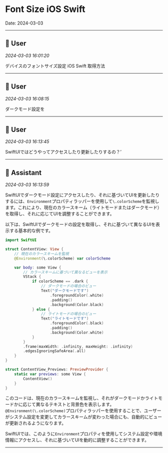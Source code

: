 # Font Size iOS Swift

Date: 2024-03-03

---

## 👤 User
*2024-03-03 16:01:20*

デバイスのフォントサイズ設定 iOS Swift 取得方法

---

## 👤 User
*2024-03-03 16:08:15*

ダークモード設定を

---

## 👤 User
*2024-03-03 16:13:45*

SwiftUIではどうやってアクセスしたり更新したりするの？’

---

## 🤖 Assistant
*2024-03-03 16:13:59*

SwiftUIでダークモード設定にアクセスしたり、それに基づいてUIを更新したりするには、`Environment`プロパティラッパーを使用して`\.colorScheme`を監視します。これにより、現在のカラースキーム（ライトモードまたはダークモード）を取得し、それに応じてUIを調整することができます。

以下は、SwiftUIでダークモードの設定を取得し、それに基づいて異なるUIを表示する基本的な例です。

```swift
import SwiftUI

struct ContentView: View {
    // 現在のカラースキームを監視
    @Environment(\.colorScheme) var colorScheme

    var body: some View {
        // カラースキームに基づいて異なるビューを表示
        VStack {
            if colorScheme == .dark {
                // ダークモードの場合のビュー
                Text("ダークモードです")
                    .foregroundColor(.white)
                    .padding()
                    .background(Color.black)
            } else {
                // ライトモードの場合のビュー
                Text("ライトモードです")
                    .foregroundColor(.black)
                    .padding()
                    .background(Color.white)
            }
        }
        .frame(maxWidth: .infinity, maxHeight: .infinity)
        .edgesIgnoringSafeArea(.all)
    }
}

struct ContentView_Previews: PreviewProvider {
    static var previews: some View {
        ContentView()
    }
}
```

このコードは、現在のカラースキームを監視し、それがダークモードかライトモードかに応じて異なるテキストと背景色を表示します。`@Environment(\.colorScheme)`プロパティラッパーを使用することで、ユーザーがシステム設定を変更してカラースキームが変わった場合にも、自動的にビューが更新されるようになります。

SwiftUIでは、このように`Environment`プロパティを使用してシステム設定や環境情報にアクセスし、それに基づいてUIを動的に調整することができます。

---

